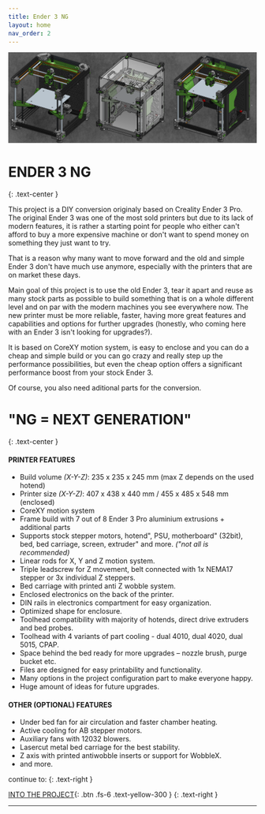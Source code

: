 ```yaml
---
title: Ender 3 NG
layout: home
nav_order: 2
---
```

![](./assets/images/prv2.png)

# ENDER 3 NG
{: .text-center }

This project is a DIY conversion originaly based on Creality Ender 3 Pro. The original Ender 3 was one of the most sold printers but due to its lack of modern features, it is rather a starting point for people who either can't afford to buy a more expensive machine or don't want to spend money on something they just want to try.

That is a reason why many want to move forward and the old and simple Ender 3 don't have much use anymore, especially with the printers that are on market these days.

Main goal of this project is to use the old Ender 3, tear it apart and reuse as many stock parts as possible to build something that is on a whole different level and on par with the modern machines you see everywhere now. The new printer must be more reliable, faster, having more great features and capabilities and options for further upgrades (honestly, who coming here with an Ender 3 isn't looking for upgrades?).

It is based on CoreXY motion system, is easy to enclose and you can do a cheap and simple build or you can go crazy and really step up the performance possibilities, but even the cheap option offers a significant performance boost from your stock Ender 3.

Of course, you also need aditional parts for the conversion.
# "NG = NEXT GENERATION"
{: .text-center }

#### PRINTER FEATURES
- Build volume _(X-Y-Z)_: 235 x 235 x 245 mm (max Z depends on the used hotend)
- Printer size _(X-Y-Z)_: 407 x 438 x 440 mm / 455 x 485 x 548 mm (enclosed)
- CoreXY motion system
- Frame build with 7 out of 8 Ender 3 Pro aluminium extrusions + additional parts
- Supports stock stepper motors, hotend", PSU, motherboard" (32bit), bed, bed carriage, screen, extruder" and more. _("not all is recommended)_
- Linear rods for X, Y and Z motion system.
- Triple leadscrew for Z movement, belt connected with 1x NEMA17 stepper or 3x individual Z steppers.
- Bed carriage with printed anti Z wobble system.
- Enclosed electronics on the back of the printer.
- DIN rails in electronics compartment for easy organization.
- Optimized shape for enclosure.
- Toolhead compatibility with majority of hotends, direct drive extruders and bed probes.
- Toolhead with 4 variants of part cooling - dual 4010, dual 4020, dual 5015, CPAP.
- Space behind the bed ready for more upgrades – nozzle brush, purge bucket etc.
- Files are designed for easy printability and functionality.
- Many options in the project configuration part to make everyone happy.
- Huge amount of ideas for future upgrades.

#### OTHER (OPTIONAL) FEATURES
- Under bed fan for air circulation and faster chamber heating.
- Active cooling for AB stepper motors.
- Auxiliary fans with 12032 blowers.
- Lasercut metal bed carriage for the best stability.
- Z axis with printed antiwobble inserts or support for WobbleX.
- and more.

continue to:
{: .text-right }

[INTO THE PROJECT]{: .btn .fs-6 .text-yellow-300 }
{: .text-right }

---
[INTO THE PROJECT]: (https://rh3d.github.io/E3NG_docs/into.html)
